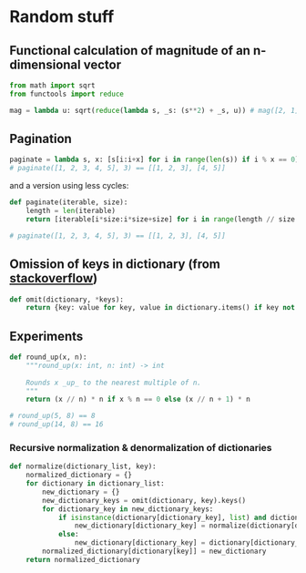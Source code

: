 # Random stuff

## Functional calculation of magnitude of an n-dimensional vector
```python
from math import sqrt
from functools import reduce

mag = lambda u: sqrt(reduce(lambda s, _s: (s**2) + _s, u)) # mag([2, 1]) == 2.23606797749979
```

## Pagination
```python
paginate = lambda s, x: [s[i:i+x] for i in range(len(s)) if i % x == 0]
# paginate([1, 2, 3, 4, 5], 3) == [[1, 2, 3], [4, 5]]
```

and a version using less cycles:

```python
def paginate(iterable, size):
    length = len(iterable)
    return [iterable[i*size:i*size+size] for i in range(length // size + min([1, length % size]))]

# paginate([1, 2, 3, 4, 5], 3) == [[1, 2, 3], [4, 5]]
```

## Omission of keys in dictionary (from [stackoverflow](https://stackoverflow.com/a/41010331))
```python
def omit(dictionary, *keys):
    return {key: value for key, value in dictionary.items() if key not in keys}
```

## Experiments
```python
def round_up(x, n):
    """round_up(x: int, n: int) -> int
    
    Rounds x _up_ to the nearest multiple of n.
    """
    return (x // n) * n if x % n == 0 else (x // n + 1) * n

# round_up(5, 8) == 8
# round_up(14, 8) == 16
```

### Recursive normalization & denormalization of dictionaries
```python
def normalize(dictionary_list, key):
    normalized_dictionary = {}
    for dictionary in dictionary_list:
        new_dictionary = {}
        new_dictionary_keys = omit(dictionary, key).keys()
        for dictionary_key in new_dictionary_keys:
            if isinstance(dictionary[dictionary_key], list) and dictionary_key in dictionary.keys():
                new_dictionary[dictionary_key] = normalize(dictionary[dictionary_key], key)
            else:
                new_dictionary[dictionary_key] = dictionary[dictionary_key]
        normalized_dictionary[dictionary[key]] = new_dictionary
    return normalized_dictionary
```
